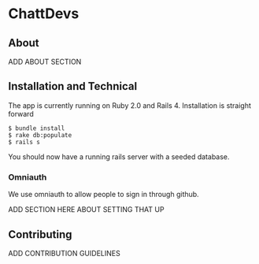 # ChattDevs

## About

ADD ABOUT SECTION

## Installation and Technical

The app is currently running on Ruby 2.0 and Rails 4.  Installation is straight forward

    $ bundle install
    $ rake db:populate
    $ rails s
    
You should now have a running rails server with a seeded database.

### Omniauth

We use omniauth to allow people to sign in through github.

ADD SECTION HERE ABOUT SETTING THAT UP
    
## Contributing

ADD CONTRIBUTION GUIDELINES


